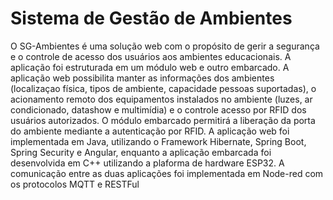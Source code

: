 # Sistema de Gestão de Ambientes

O SG-Ambientes é uma solução web com o propósito de gerir a segurança e o controle de acesso dos usuários aos ambientes educacionais. A aplicação foi estruturada em um módulo web e outro embarcado. A aplicação web possibilita manter as informações dos ambientes (localizaçao física, tipos de ambiente, capacidade pessoas suportadas), o acionamento remoto dos equipamentos instalados no ambiente (luzes, ar condicionado, datashow e multimídia) e o controle acesso por RFID dos usuários autorizados. O módulo embarcado permitirá a liberação da porta do ambiente mediante a autenticação por RFID. A aplicação web foi implementada em Java, utilizando o Framework Hibernate, Spring Boot, Spring Security e Angular, enquanto a aplicação embarcada foi desenvolvida em C++ utilizando a plaforma de hardware ESP32. A comunicação entre as duas aplicações foi implementada em Node-red com os protocolos MQTT e RESTFul
